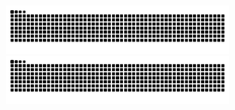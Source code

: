 <picture>
  <source media="(prefers-color-scheme: dark)" srcset="https://raw.githubusercontent.com/debugtozero/debugtozero/output/github-contribution-grid-snake-dark.svg">
  <source media="(prefers-color-scheme: light)" srcset="https://raw.githubusercontent.com/debugtozero/yanfang/output/github-contribution-grid-snake.svg">
  <img alt="github contribution grid snake animation" src="https://raw.githubusercontent.com/debugtozero/debugtozero/output/github-contribution-grid-snake.svg">
</picture>

<picture>
  <source media="(prefers-color-scheme: dark)" srcset="https://raw.githubusercontent.com/Peter-JXL/Peter-JXL/output/github-contribution-grid-snake-dark.svg">
  <source media="(prefers-color-scheme: light)" srcset="https://raw.githubusercontent.com/Peter-JXL/Peter-JXL/output/github-contribution-grid-snake.svg">
  <img alt="github contribution grid snake animation" src="https://raw.githubusercontent.com/Peter-JXL/Peter-JXL/output/github-contribution-grid-snake.svg">
</picture>
